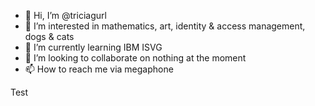 
- 👋 Hi, I’m @triciagurl
- 👀 I’m interested in mathematics, art, identity & access management, dogs & cats
- 🌱 I’m currently learning IBM ISVG
- 💞️ I’m looking to collaborate on nothing at the moment
- 📫 How to reach me via megaphone

<!---
triciagurl/triciagurl is a ✨ special ✨ repository because its `README.md` (this file) appears on your GitHub profile.
You can click the Preview link to take a look at your changes.
--->


Test